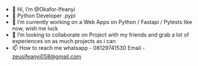 - 👋 Hi, I’m @Okafor-Ifeanyi
- 👀 Python Developer .pypi
- 🌱 I’m currently working on a Web Apps on Python / Fastapi / Pytests like now, wish me luck
- 💞️ I’m looking to collaborate on Project with my friends and grab a lot of experiences on as much projects as i can
- 📫 How to reach me whatsapp - 08129741530 Email - zeusifeanyi058@gmail.com

<!---
Okafor-Ifeanyi/Okafor-Ifeanyi is a ✨ special ✨ repository because its `README.md` (this file) appears on your GitHub profile.
You can click the Preview link to take a look at your changes.
--->
